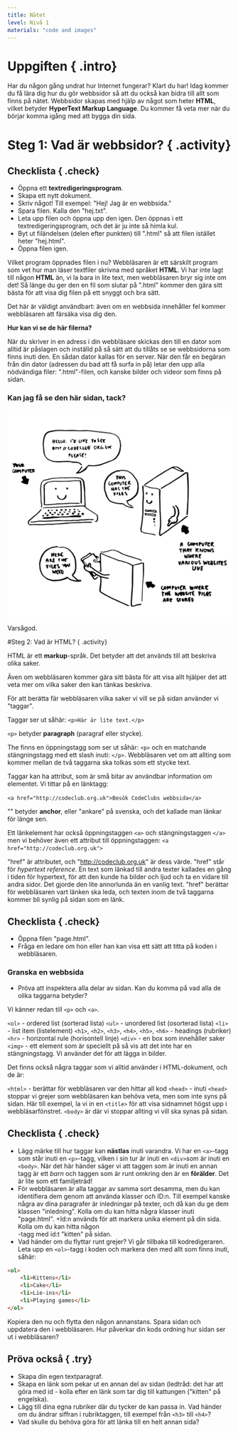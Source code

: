 ```yaml
---
title: Nätet
level: Nivå 1
materials: "code and images"
---
```


# Uppgiften { .intro}

Har du någon gång undrat hur Internet fungerar? Klart du har! Idag kommer du få lära dig hur du gör webbsidor så att du också kan bidra till allt som finns på nätet. Webbsidor skapas med hjälp av något som heter __HTML__, vilket betyder __HyperText Markup Language__. Du kommer få veta mer när du börjar komma igång med att bygga din sida.

# Steg 1: Vad är webbsidor? { .activity}

## Checklista { .check}

+ Öppna ett __textredigeringsprogram__.
+ Skapa ett nytt dokument.
+ Skriv något! Till exempel: "Hej! Jag är en webbsida."
+ Spara filen. Kalla den "hej.txt".
+ Leta upp filen och öppna upp den igen. Den öppnas i ett textredigeringsprogram, och det är ju inte så himla kul.
+ Byt ut filändelsen (delen efter punkten) till ".html" så att filen istället heter "hej.html".
+ Öppna filen igen.

Vilket program öppnades filen i nu? Webbläsaren är ett särskilt program som vet hur man läser textfiler skrivna med språket __HTML__. Vi har inte lagt till någon __HTML__ än, vi la bara in lite text, men webbläsaren bryr sig inte om det! Så länge du ger den en fil som slutar på ".html" kommer den gära sitt bästa för att visa dig filen på ett snyggt och bra sätt.

Det här är väldigt användbart: även om en webbsida innehåller fel kommer webbläsaren att färsäka visa dig den.

__Hur kan vi se de här filerna?__

När du skriver in en adress i din webbläsare skickas den till en dator som alltid är påslagen och inställd på så sätt att du tillåts se se webbsidorna som finns inuti den. En sådan dator kallas för en server. När den får en begäran från din dator (adressen du bad att få surfa in på) letar den upp alla nödvändiga filer: ".html"-filen, och kanske bilder och videor som finns på sidan.

### Kan jag få se den här sidan, tack?
![screenshot](diagram_screenshot.png)
Varsågod.

#Steg 2: Vad är HTML? { .activity}

HTML är ett __markup__-språk. Det betyder att det används till att beskriva olika saker.

Även om webbläsaren kommer gära sitt bästa för att visa allt hjälper det att veta mer om vilka saker den kan tänkas beskriva.

För att berätta fär webbläsaren vilka saker vi vill se på sidan använder vi "taggar".

Taggar ser ut såhär: `<p>Här är lite text.</p>`

`<p>` betyder __paragraph__ (paragraf eller stycke).

The finns en öppningstagg som ser ut såhär: `<p>` och en matchande stängningstagg med ett slash inuti: `</p>`. Webbläsaren vet om att allting som kommer mellan de två taggarna ska tolkas som ett stycke text.

Taggar kan ha attribut, som är små bitar av användbar information om elementet. Vi tittar på en länktagg:

`<a href="http://codeclub.org.uk">Besök CodeClubs webbsida</a>`

"<a>" betyder __anchor__, eller "ankare" på svenska, och det kallade man länkar för länge sen.

Ett länkelement har också öppningstaggen `<a>` och stängningstaggen `</a>` men vi behöver även ett attribut till öppningstaggen: `<a href="http://codeclub.org.uk">`

"href" är attributet, och "http://codeclub.org.uk" är dess värde.
"href" står för _hypertext reference_. En text som länkad till andra texter kallades en gång i tiden för hypertext, för att den kunde ha bilder och ljud och ta en vidare till andra sidor. Det gjorde den lite annorlunda än en vanlig text.
"href" berättar för webbläsaren vart länken ska leda, och texten inom de två taggarna kommer bli synlig på sidan som en länk.

## Checklista { .check}

+ Öppna filen "page.html".
+ Fråga en ledare om hon eller han kan visa ett sätt att titta på koden i webbläsaren.

### Granska en webbsida

+ Pröva att inspektera alla delar av sidan. Kan du komma på vad alla de olika taggarna betyder?

Vi känner redan till `<p>` och `<a>`.

`<ol>` - ordered list (sorterad lista)
`<ul>` - unordered list (osorterad lista)
`<li>` - list item (listelement)
`<h1>`, `<h2>`, `<h3>`, `<h4>`, `<h5>`, `<h6>` - headings (rubriker)
`<hr>` - horizontal rule (horisontell linje)
`<div>` - en box som innehåller saker
`<img>` - ett element som är speciellt på så vis att det inte har en stängningstagg. Vi använder det för att lägga in bilder.

Det finns också några taggar som vi alltid använder i HTML-dokument, och de är:

`<html>` - berättar för webbläsaren var den hittar all kod
`<head>` - inuti `<head>` stoppar vi grejer som webbläsaren kan behöva veta, men som inte syns på sidan. Här till exempel, la vi in en `<title>` för att visa sidnamnet högst upp i webbläsarfönstret. 
`<body>` är där vi stoppar allting vi vill ska synas på sidan.

## Checklista { .check}

+ Lägg märke till hur taggar kan __nästlas__ inuti varandra. Vi har en `<a>`-tagg som står inuti en `<p>`-tagg, vilken i sin tur är inuti en `<div>`som är inuti en `<body>`. När det här händer säger vi att taggen som är inuti en annan tagg är ett _barn_ och taggen som är runt omkring den är en __förälder__. Det är lite som ett familjeträd!
+ För webbläsaren är alla taggar av samma sort desamma, men du kan identifiera dem genom att använda klasser och ID:n. Till exempel kanske några av dina paragrafer är inledningar på texter, och då kan du ge dem klassen "inledning". Kolla om du kan hitta några klasser inuti "page.html".
+Id:n används för att markera unika element på din sida. Kolla om du kan hitta någon <div>-tagg med id:t "kitten" på sidan.
+ Vad händer om du flyttar runt grejer? Vi går tillbaka till kodredigeraren. Leta upp en `<ol>`-tagg i koden och markera den med allt som finns inuti, såhär:

```html
<ol>
	<li>Kittens</li>
	<li>Cake</li>
	<li>Lie-ins</li>
	<li>Playing games</li>
</ol>
```

Kopiera den nu och flytta den någon annanstans. Spara sidan och uppdatera den i webbläsaren. Hur påverkar din kods ordning hur sidan ser ut i webbläsaren?

## Pröva också { .try}

* Skapa din egen textparagraf.
* Skapa en länk som pekar ut en annan del av sidan (ledtråd: det har att göra med id - kolla efter en länk som tar dig till kattungen ("kitten" på engelska).
* Lägg till dina egna rubriker där du tycker de kan passa in. Vad händer om du ändrar siffran i rubriktaggen, till exempel från `<h3>` till `<h4>`?
* Vad skulle du behöva göra för att länka till en helt annan sida? 

